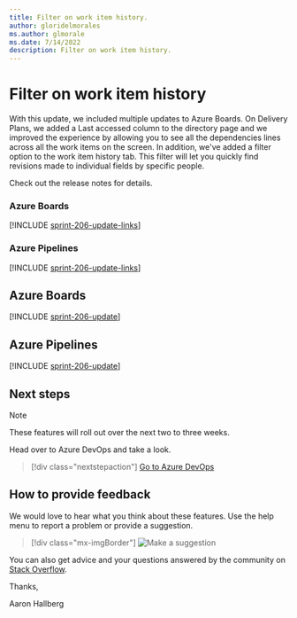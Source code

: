 ```yaml
---
title: Filter on work item history.
author: gloridelmorales
ms.author: glmorale
ms.date: 7/14/2022
description: Filter on work item history.  
---
```

# Filter on work item history

With this update, we included multiple updates to Azure Boards. On Delivery Plans, we added a Last accessed column to the directory page and we improved the experience by allowing you to see all the dependencies lines across all the work items on the screen. In addition, we've added a filter option to the work item history tab. This filter will let you quickly find revisions made to individual fields by specific people. 

Check out the release notes for details.

### Azure Boards

[!INCLUDE [sprint-206-update-links](includes/boards/sprint-206-update-links.md)]

### Azure Pipelines

[!INCLUDE [sprint-206-update-links](includes/pipelines/sprint-206-update-links.md)]

## Azure Boards

[!INCLUDE [sprint-206-update](includes/boards/sprint-206-update.md)]

## Azure Pipelines

[!INCLUDE [sprint-206-update](includes/pipelines/sprint-206-update.md)]

## Next steps

> [!NOTE]
> These features will roll out over the next two to three weeks.

Head over to Azure DevOps and take a look.

> [!div class="nextstepaction"] 
> [Go to Azure DevOps](https://go.microsoft.com/fwlink/?LinkId=307137&campaign=o~msft~docs~product-vsts~release-notes)

## How to provide feedback

We would love to hear what you think about these features. Use the help menu to report a problem or provide a suggestion.

> [!div class="mx-imgBorder"] 
> ![Make a suggestion](../media/make-a-suggestion.png)

You can also get advice and your questions answered by the community on [Stack Overflow](https://stackoverflow.com/questions/tagged/azure-devops).

Thanks,

Aaron Hallberg